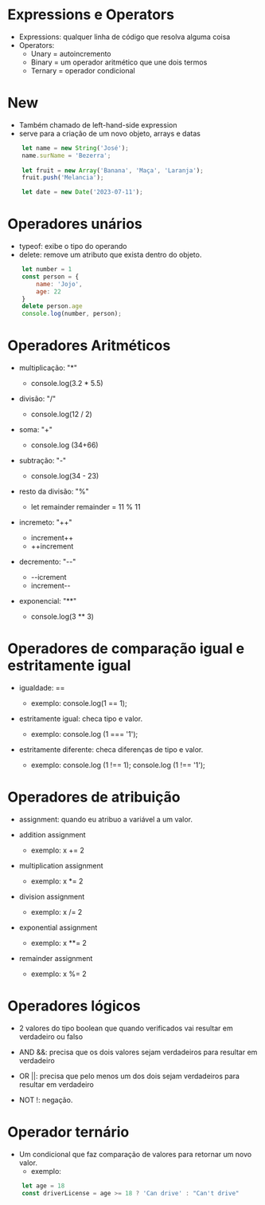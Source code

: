 # Expressions e Operators

- Expressions: qualquer linha de código que resolva alguma coisa
- Operators:
    * Unary = autoincremento
    * Binary = um operador aritmético que une dois termos
    * Ternary = operador condicional

# New 

- Também chamado de left-hand-side expression
- serve para a criação de um novo objeto, arrays e datas


```js
    let name = new String('José');
    name.surName = 'Bezerra';
    
    let fruit = new Array('Banana', 'Maça', 'Laranja');
    fruit.push('Melancia');

    let date = new Date('2023-07-11');
```

# Operadores unários

- typeof: exibe o tipo do operando
- delete: remove um atributo que exista dentro do objeto.

```js
    let number = 1
    const person = {
        name: 'Jojo',
        age: 22
    }
    delete person.age
    console.log(number, person);
```

# Operadores Aritméticos 

- multiplicação: "*"
    * console.log(3.2 * 5.5)

- divisão: "/"
    * console.log(12 / 2)

- soma: "+"
    * console.log (34+66)

- subtração: "-"
    * console.log(34 - 23)

- resto da divisão: "%"
    * let remainder
          remainder = 11 % 11

- incremeto: "++"
    * increment++
    * ++increment

- decremento: "--"
    * --icrement
    * increment--

- exponencial: "**"
    * console.log(3 ** 3)

# Operadores de comparação igual e estritamente igual

- igualdade: ==
    * exemplo: 
        console.log(1 == 1);

- estritamente igual: checa tipo e valor.  
    * exemplo:
        console.log (1 === '1');

- estritamente diferente: checa diferenças de tipo e valor.
    * exemplo: 
        console.log (1 !== 1);
        console.log (1 !== '1');


# Operadores de atribuição 

- assignment: quando eu atribuo a variável a um valor.

- addition assignment
    * exemplo: x += 2

- multiplication assignment
    * exemplo: x *= 2

- division assignment
    * exemplo: x /= 2

- exponential assignment
    * exemplo: x **= 2

- remainder assignment
    * exemplo: x %= 2

# Operadores lógicos 

- 2 valores do tipo boolean que quando verificados vai resultar em verdadeiro ou falso

- AND &&: precisa que os dois valores sejam verdadeiros para resultar em verdadeiro

- OR ||: precisa que pelo menos um dos dois sejam verdadeiros para resultar em verdadeiro

- NOT !: negação.

# Operador ternário

- Um condicional que faz comparação de valores para retornar um novo valor.
    * exemplo:

```js
    let age = 18
    const driverLicense = age >= 18 ? 'Can drive' : "Can't drive"
```